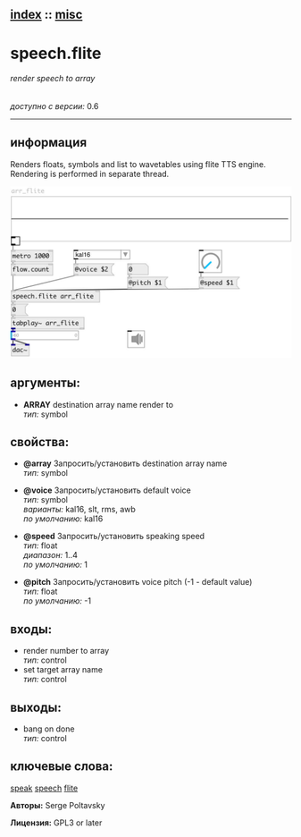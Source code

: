 [index](index.html) :: [misc](category_misc.html)
---

# speech.flite

###### render speech to array

*доступно с версии:* 0.6

---


## информация
Renders floats, symbols and list to wavetables using flite TTS engine. Rendering is performed in separate thread.


[![example](../examples/img/speech.flite.jpg)](../examples/pd/speech.flite.pd)



## аргументы:

* **ARRAY**
destination array name render to<br>
_тип:_ symbol<br>





## свойства:

* **@array** 
Запросить/установить destination array name<br>
_тип:_ symbol<br>

* **@voice** 
Запросить/установить default voice<br>
_тип:_ symbol<br>
_варианты:_ kal16, slt, rms, awb<br>
_по умолчанию:_ kal16<br>

* **@speed** 
Запросить/установить speaking speed<br>
_тип:_ float<br>
_диапазон:_ 1..4<br>
_по умолчанию:_ 1<br>

* **@pitch** 
Запросить/установить voice pitch (-1 - default value)<br>
_тип:_ float<br>
_по умолчанию:_ -1<br>



## входы:

* render number to array<br>
_тип:_ control
* set target array name<br>
_тип:_ control



## выходы:

* bang on done<br>
_тип:_ control



## ключевые слова:

[speak](keywords/speak.html)
[speech](keywords/speech.html)
[flite](keywords/flite.html)






**Авторы:** Serge Poltavsky




**Лицензия:** GPL3 or later





